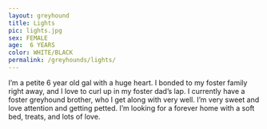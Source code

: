 ```yaml
---
layout: greyhound
title: Lights
pic: lights.jpg
sex: FEMALE
age:  6 YEARS
color: WHITE/BLACK
permalink: /greyhounds/lights/
---
```


I’m a petite 6 year old gal with a huge heart. I bonded to my foster family right away, and I love to curl up in my foster dad’s lap. I currently have a foster greyhound brother, who I get along with very well. I’m very sweet and love attention and getting petted. I’m looking for a forever home with a soft bed, treats, and lots of love. 